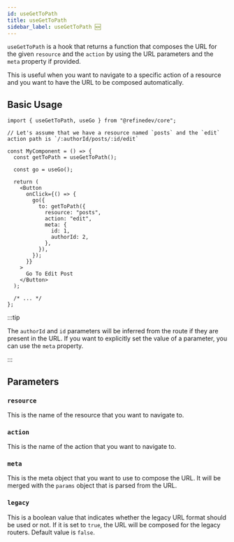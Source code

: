 ```yaml
---
id: useGetToPath
title: useGetToPath
sidebar_label: useGetToPath 🆕
---
```


`useGetToPath` is a hook that returns a function that composes the URL for the given `resource` and the `action` by using the URL parameters and the `meta` property if provided.

This is useful when you want to navigate to a specific action of a resource and you want to have the URL to be composed automatically.

## Basic Usage

```tsx
import { useGetToPath, useGo } from "@refinedev/core";

// Let's assume that we have a resource named `posts` and the `edit` action path is `/:authorId/posts/:id/edit`

const MyComponent = () => {
  const getToPath = useGetToPath();

  const go = useGo();

  return (
    <Button
      onClick={() => {
        go({
          to: getToPath({
            resource: "posts",
            action: "edit",
            meta: {
              id: 1,
              authorId: 2,
            },
          }),
        });
      }}
    >
      Go To Edit Post
    </Button>
  );

  /* ... */
};
```

:::tip

The `authorId` and `id` parameters will be inferred from the route if they are present in the URL. If you want to explicitly set the value of a parameter, you can use the `meta` property.

:::

## Parameters

### `resource`

This is the name of the resource that you want to navigate to.

### `action`

This is the name of the action that you want to navigate to.

### `meta`

This is the meta object that you want to use to compose the URL. It will be merged with the `params` object that is parsed from the URL.

### `legacy`

This is a boolean value that indicates whether the legacy URL format should be used or not. If it is set to `true`, the URL will be composed for the legacy routers. Default value is `false`.
